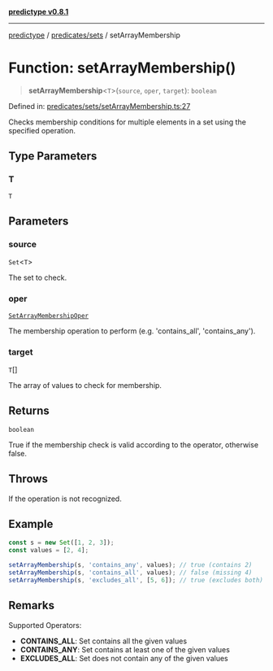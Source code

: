 [**predictype v0.8.1**](../../../README.md)

***

[predictype](../../../modules.md) / [predicates/sets](../README.md) / setArrayMembership

# Function: setArrayMembership()

> **setArrayMembership**\<`T`\>(`source`, `oper`, `target`): `boolean`

Defined in: [predicates/sets/setArrayMembership.ts:27](https://github.com/maduhaime/predictype/blob/2310adbaccb6fbc00cdab8e345e79bd5b09e40f5/src/predicates/sets/setArrayMembership.ts#L27)

Checks membership conditions for multiple elements in a set using the specified operation.

## Type Parameters

### T

`T`

## Parameters

### source

`Set`\<`T`\>

The set to check.

### oper

[`SetArrayMembershipOper`](../../../sets/enums/type-aliases/SetArrayMembershipOper.md)

The membership operation to perform (e.g. 'contains_all', 'contains_any').

### target

`T`[]

The array of values to check for membership.

## Returns

`boolean`

True if the membership check is valid according to the operator, otherwise false.

## Throws

If the operation is not recognized.

## Example

```ts
const s = new Set([1, 2, 3]);
const values = [2, 4];

setArrayMembership(s, 'contains_any', values); // true (contains 2)
setArrayMembership(s, 'contains_all', values); // false (missing 4)
setArrayMembership(s, 'excludes_all', [5, 6]); // true (excludes both)
```

## Remarks

Supported Operators:
- **CONTAINS_ALL**: Set contains all the given values
- **CONTAINS_ANY**: Set contains at least one of the given values
- **EXCLUDES_ALL**: Set does not contain any of the given values
